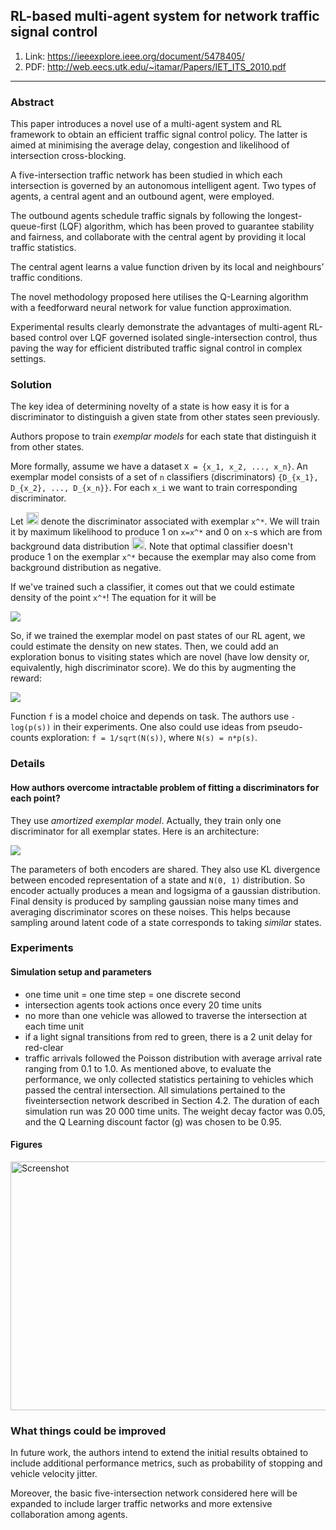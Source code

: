## RL-based multi-agent system for network traffic signal control

1. Link: https://ieeexplore.ieee.org/document/5478405/
2. PDF: http://web.eecs.utk.edu/~itamar/Papers/IET_ITS_2010.pdf

-----

### Abstract

This paper introduces a novel use of a multi-agent system and RL framework to obtain an efficient traffic signal control policy. The latter is aimed at minimising the average delay, congestion and likelihood of intersection cross-blocking. 

A five-intersection traffic network has been studied in which each intersection is governed by an autonomous intelligent agent. Two types of agents, a central agent and an outbound agent, were employed. 

The outbound agents schedule traffic signals by following the longest-queue-first (LQF) algorithm, which has been proved to guarantee stability and fairness, and collaborate with the central agent by providing it local traffic statistics. 

The central agent learns a value function driven by its local and neighbours’ traffic conditions. 

The novel methodology proposed here utilises the Q-Learning algorithm with a feedforward neural network for value function approximation. 

Experimental results clearly demonstrate the advantages of multi-agent RL-based control over LQF governed isolated single-intersection control, thus paving the way for efficient distributed traffic signal control in complex settings.


### Solution

The key idea of determining novelty of a state is how easy it is for a discriminator to distinguish a given state from other
states seen previously. 

Authors propose to train *exemplar models* for each state that distinguish it from other states.

More formally, assume we have a dataset `X = {x_1, x_2, ..., x_n}`. An exemplar model consists of a set of `n` classifiers
(discriminators) `{D_{x_1}, D_{x_2}, ..., D_{x_n}}`. For each `x_i` we want to train corresponding discriminator.

Let <img src="https://image.prntscr.com/image/kOafQLh2Tua0Qmy5GePgdA.png" height="20px"> denote the discriminator associated
with exemplar `x^*`. We will train it by maximum likelihood to produce 1 on `x=x^*` and 0 on `x`-s which are from background
data distribution <img src="https://image.prntscr.com/image/Gp3Ur4aRQiGXUNsZvvwHaA.png" height="20px">. Note that optimal
classifier doesn't produce 1 on the exemplar `x^*` because the exemplar may also come from background distribution as negative.

If we've trained such a classifier, it comes out that we could estimate density of the point `x^*`! The equation for it will be

<img src="https://i.paste.pics/56AVN.png">

So, if we trained the exemplar model on past states of our RL agent, we could estimate the density on new states. Then,
we could add an exploration bonus to visiting states which are novel (have low density or, equivalently, high discriminator
score). We do this by augmenting the reward:

<img src="https://image.prntscr.com/image/BdRhvmMlRxOGzgCmJbblCA.png">

Function `f` is a model choice and depends on task. The authors use `-log(p(s))` in their experiments. One also could use
ideas from pseudo-counts exploration: `f = 1/sqrt(N(s))`, where `N(s) = n*p(s)`.

### Details


#### How authors overcome intractable problem of fitting a discriminators for each point?

They use *amortized exemplar model*. Actually, they train only one discriminator for all exemplar states.
Here is an architecture:

<img src="https://image.prntscr.com/image/QKbgHwrhShaKaMFMJTxEHQ.png">

The parameters of both encoders are shared. They also use KL divergence between encoded representation of a state and `N(0, 1)`
distribution. So encoder actually produces a mean and logsigma of a gaussian distribution. Final density is produced by sampling
gaussian noise many times and averaging discriminator scores on these noises. This helps because sampling around latent code of
a state corresponds to taking *similar* states.

### Experiments

#### Simulation setup and parameters
* one time unit = one time step = one discrete second
* intersection agents took actions once every 20 time units
* no more than one vehicle was allowed to traverse the intersection at each time unit
* if a light signal transitions from red to green, there is a 2 unit delay for red-clear
* traffic arrivals followed the Poisson distribution with average arrival rate ranging from 0.1 to 1.0. 
As
mentioned above, to evaluate the performance, we only
collected statistics pertaining to vehicles which passed the
central intersection. All simulations pertained to the fiveintersection
network described in Section 4.2. The duration
of each simulation run was 20 000 time units. The weight
decay factor was 0.05, and the Q Learning discount factor
(g) was chosen to be 0.95.

#### Figures
<img src="https://i.paste.pics/56B3H.png" width="1000" height="398" alt="Screenshot">

### What things could be improved

In future work, the authors intend to extend the initial results obtained to include additional performance metrics,
such as probability of stopping and vehicle velocity jitter. 

Moreover, the basic five-intersection network considered
here will be expanded to include larger traffic networks and more extensive collaboration among agents.
